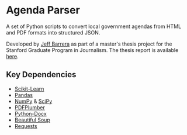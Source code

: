 # Agenda Parser

A set of Python scripts to convert local government agendas from HTML and PDF formats into structured JSON.

Developed by [Jeff Barrera](https://github.com/jeffbarrera) as part of a master's thesis project for the Stanford Graduate Program in Journalism. The thesis report is available [here](https://github.com/AgendaMiner/agenda-parser/blob/master/AgendaMiner_JBarrera_Thesis.pdf).

## Key Dependencies
- [Scikit-Learn](http://scikit-learn.org/)
- [Pandas](http://pandas.pydata.org)
- [NumPy](http://www.numpy.org) & [SciPy](https://www.scipy.org)
- [PDFPlumber](https://github.com/jsvine/pdfplumber)
- [Python-Docx](https://python-docx.readthedocs.io/en/latest/)
- [Beautiful Soup](https://www.crummy.com/software/BeautifulSoup/)
- [Requests](http://docs.python-requests.org/en/master/)